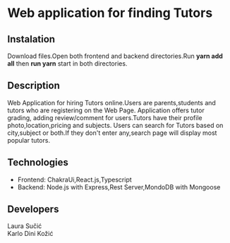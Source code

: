 <h1>Web application for finding Tutors</h1>

<h2>Instalation</h2>
Download files.Open both frontend and backend directories.Run <b>yarn add all</b> then <b>run yarn</b> start in both directories.


<h2>Description</h2>
Web Application for hiring Tutors online.Users are parents,students and tutors who are registering on the Web Page.
Application offers tutor grading, adding review/comment for users.Tutors have their profile photo,location,pricing and subjects.
Users can search for Tutors based on city,subject or both.If they don't enter any,search page will display most popular tutors.

<h2>Technologies</h2>
<ul>
  <li>Frontend: ChakraUi,React.js,Typescript<br></li>
  <li>Backend: Node.js with Express,Rest Server,MondoDB with Mongoose</li>
</ul>
<h2>Developers</h2>
Laura Sučić<br>
Karlo Dini Kožić
